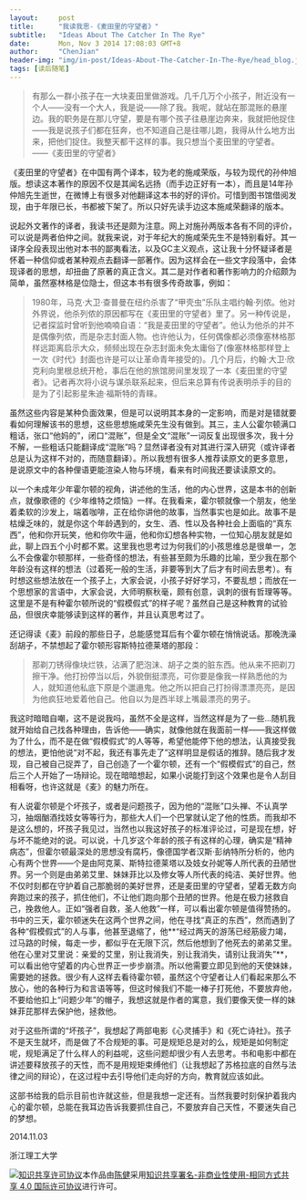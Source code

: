 ```yaml
---
layout:     post
title:      "我读我思-《麦田里的守望者》"
subtitle:   "Ideas About The Catcher In The Rye"
date:       Mon, Nov 3 2014 17:08:03 GMT+8
author:     "ChenJian"
header-img: "img/in-post/Ideas-About-The-Catcher-In-The-Rye/head_blog.jpg"
tags: [读后随笔]
---
```


> 有那么一群小孩子在一大块麦田里做游戏。几千几万个小孩子，附近没有一个人——没有一个大人，我是说——除了我。我呢，就站在那混账的悬崖边。我的职务是在那儿守望，要是有哪个孩子往悬崖边奔来，我就把他捉住——我是说孩子们都在狂奔，也不知道自己是往哪儿跑，我得从什么地方出来，把他们捉住。我整天都干这样的事。我只想当个麦田里的守望者。
> ——《麦田里的守望者》

《麦田里的守望者》在中国有两个译本，较为老的施咸荣版，与较为现代的孙仲旭版。想读这本著作的原因不仅是其闻名远扬（而手边正好有一本），而且是14年孙仲旭先生逝世，在微博上有很多对他翻译这本书的好的评价。可惜到图书馆借阅发现，由于年限已长，书都被下架了。所以只好先读手边这本施咸荣翻译的版本。

说起外文著作的译者，我读书还是颇为注意。网上对施孙两版本各有不同的评价，可以说是两者伯仲之间。就我来说，对于年纪大的施咸荣先生不是特别看好。其一译序全段表现出他对本书的鄙夷看法，以及GC主义观点，这让我十分怀疑译者是怀着一种信仰或者某种观点去翻译一部著作。因为这样会在一些文字段落中，会体现译者的思想，却扭曲了原著的真正含义。其二是对作者和著作影响力的介绍颇为简单，虽然塞林格是位隐士，但这本书有很多传奇故事，例如：

> 1980年，马克·大卫·查普曼在纽约杀害了“甲壳虫”乐队主唱约翰·列侬。他对外界说，他杀列侬的原因都写在《麦田里的守望者》里了。另一种传说是，记者探监时曾听到他喃喃自语：“我是麦田里的守望者”。他认为他杀的并不是偶像列侬，而是杂志封面人物。也许他认为，任何偶像都必须像塞林格那样远距离启示大众，频频出现在杂志封面未免太庸俗了(像塞林格那样登上一次《时代》封面也许是可以让革命青年接受的)。几个月后，约翰·大卫·欣克利向里根总统开枪，事后在他的旅馆房间里发现了一本《麦田里的守望者》。记者再次将小说与谋杀联系起来，但后来总算有传说表明杀手的目的是为了引起影星朱迪·福斯特的青睐。

虽然这些内容是某种负面效果，但是可以说明其本身的一定影响，而是对是错就要看如何理解该书的思想，这些思想施咸荣先生没有做到。其三，主人公霍尔顿满口粗话，张口“他妈的”，闭口“混账”，但是全文“混账”一词反复出现很多次，我十分不解，一些粗话只能翻译成“混账”吗？显然译者没有对其进行深入研究（或许译者总是认为这样不对的，而随意翻译）。所以我想有很多人推荐读原文的更多意思，是说原文中的各种俚语更能渲染人物与环境，看来有时间我还要读读原文的。

以一个未成年少年霍尔顿的视角，讲述他的生活，他的内心世界，这是本书的创新点，就像歌德的《少年维特之烦恼》一样。在我看来，霍尔顿就像一个朋友，他坐着柔软的沙发上，端着咖啡，正在给你讲他的故事，当然事实也是如此。故事不是枯燥乏味的，就是你这个年龄遇到的，女生、酒、性以及各种社会上面临的“真东西”，他和你开玩笑，他和你吹牛逼，他和你幻想各种实物，一位知心朋友就是如此，聊上四五个小时都不累。这里我也思考过为何我们的小孩思维总是很单一，怎么不会像霍尔顿那样，一些奇怪的想法，有些甚至颇为乐趣的比喻，至少我在那个年龄没有这样的想法（过着死一般的生活，非要等到大了后才有时间去思考）。有时想这些想法放在一个孩子上，大家会说，小孩子好好学习，不要乱想；而放在一个思想家的言语中，大家会说，大师明察秋毫，颇有创意，讽刺的很有哲理等等。这里是不是有种霍尔顿所说的“假模假式”的样子呢？虽然自己是这种教育的试验品，但很庆幸能够读到这样的著作，并且认真思考过了。

还记得读《麦》前段的那些日子，总能感觉耳后有个霍尔顿在悄悄说话。那晚洗澡刮胡子，不禁想起了霍尔顿形容斯特拉德莱塔的那段：

> 那剃刀锈得像块烂铁，沾满了肥泡沫、胡子之类的脏东西。他从来不把剃刀擦干净。他打扮停当以后，外貌倒挺漂亮，可你要是像我一样熟悉他的为人，就知道他私底下原是个邋遢鬼。他之所以把自己打扮得漂漂亮亮，是因为他疯狂地爱着他自己。他自以为是西半球上嘴最漂亮的男子。

我这时暗暗自嘲，这不是说我吗，虽然不全是这样，当然这样是为了一些...随机我就开始给自己找各种理由，告诉他——确实，就像他就在我面前一样——我这样做为了什么，而不是在做“假模假式”的人等等，希望他能停下他的想法，认真接受我的想法，更怕他说“对不起，我还有事先走了”这样明显是假话的推辞。随后我才发现，自己被自己捉弄了，自己创造了一个霍尔顿，还有一个“假模假式”的自己，然后三个人开始了一场辩论。现在暗暗想起，如果小说能打到这个效果也是令人刮目相看呀，也许这就是《麦》的魅力所在。

有人说霍尔顿是个坏孩子，或者是问题孩子，因为他的“混账”口头禅、不认真学习，抽烟酗酒找妓女等等行为，那些大人们一个巴掌就认定了他的性质。而我却不是这么想的，坏孩子我见过，当然也以我这好孩子的标准评论过，可是现在想，好与坏不能绝对的说。可以说，十几岁这个年龄的孩子有这样的心理，确实是“精神病态”，但霍尔顿最深处的思想没有腐朽，像德国学者汉斯·彭纳特所分析的，他内心有两个世界——个是由阿克莱、斯特拉德莱塔以及妓女孙妮等人所代表的丑陋世界。另一个则是由弟弟艾里、妹妹菲比以及修女等人所代表的纯洁、美好世界。他不仅时刻都在守护着自己那脆弱的美好世界，还是麦田里的守望者，望着无数方向奔跑过来的孩子，抓住他们，不让他们跑向那个丑陋的世界。他是在极力拯救自己，挽救他人。正如“强者自救，圣人他救”一样，可以看出霍尔顿是值得赞扬的。书中的三天，霍尔顿迷失在这两个世界之间，他在寻找“真正的东西”，然而遇到了各种“假模假式”的人与事，他甚至退缩了，他**“经过两天的游荡已经筋疲力竭，过马路的时候，每走一步，都似乎在无限下沉，然后他想到了他死去的弟弟艾里。他在心里对艾里说：亲爱的艾里，别让我消失，别让我消失，请别让我消失”**，可以看出他守望着的内心世界正一步步崩溃。所以他需要立即见到他的天使妹妹，需要她的拯救。很少有人这样去看待霍尔顿，虽然这个守望者让人们看起来那么不放心，他的各种行为和言语等等，但这时候我们不能一棒子打死他，不要放弃他，不要给他扣上“问题少年”的帽子，我想这就是作者的寓意，我们要像天使一样的妹妹菲芘那样去保护他，拯救他。

对于这些所谓的“坏孩子”，我想起了两部电影《心灵捕手》和《死亡诗社》。孩子不是天生就坏，而是做了不合规矩的事。可是规矩总是对的么，规矩是如何制定呢，规矩满足了什么样人的利益呢，这些问题却很少有人去思考。书和电影中都在讲述要释放孩子的天性，而不是用规矩束缚他们（让我想起了苏格拉底的自然与法律之间的辩论），在这过程中去引导他们走向好的方向，教育就应该如此。

这部书给我的启示目前也许就这些，但是我想一定还有。当然我要时刻保护着我内心的霍尔顿，总能在我耳边告诉我要抓住自己，不要放弃自己天性，不要迷失自己的梦想。

2014.11.03

浙江理工大学

<a rel="license" href="http://creativecommons.org/licenses/by-nc-sa/4.0/"><img alt="知识共享许可协议" style="border-width:0" src="https://i.creativecommons.org/l/by-nc-sa/4.0/88x31.png" /></a>本作品由<a xmlns:cc="http://creativecommons.org/ns#" href="https://o-my-chenjian.com/2014/11/03/Ideas-About-The-Catcher-in-the-Rye/" property="cc:attributionName" rel="cc:attributionURL">陈健</a>采用<a rel="license" href="http://creativecommons.org/licenses/by-nc-sa/4.0/">知识共享署名-非商业性使用-相同方式共享 4.0 国际许可协议</a>进行许可。
